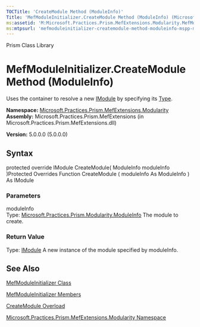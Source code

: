 ```yaml
---
TOCTitle: 'CreateModule Method (ModuleInfo)'
Title: 'MefModuleInitializer.CreateModule Method (ModuleInfo) (Microsoft.Practices.Prism.MefExtensions.Modularity)'
ms:assetid: 'M:Microsoft.Practices.Prism.MefExtensions.Modularity.MefModuleInitializer.CreateModule(Microsoft.Practices.Prism.Modularity.ModuleInfo)'
ms:mtpsurl: 'mefmoduleinitializer-createmodule-method-moduleinfo-mspp-mefextensions-modularity.md'
---
```


Prism Class Library

MefModuleInitializer.CreateModule Method (ModuleInfo)
=========================================================

Uses the container to resolve a new [IModule](https://msdn.microsoft.com/library/microsoft.practices.prism.modularity.imodule) by specifying its [Type](http://msdn.microsoft.com/en-us/library/42892f65).

**Namespace:** [Microsoft.Practices.Prism.MefExtensions.Modularity](https://msdn.microsoft.com/library/microsoft.practices.prism.mefextensions.modularity)
**Assembly:** Microsoft.Practices.Prism.MefExtensions (in Microsoft.Practices.Prism.MefExtensions.dll)

**Version:** 5.0.0.0 (5.0.0.0)

## Syntax


protected override IModule CreateModule( ModuleInfo moduleInfo )Protected Overrides Function CreateModule ( moduleInfo As ModuleInfo ) As IModule

### Parameters

moduleInfo  
Type: [Microsoft.Practices.Prism.Modularity.ModuleInfo](https://msdn.microsoft.com/library/microsoft.practices.prism.modularity.moduleinfo)
The module to create.

### Return Value

Type: [IModule](https://msdn.microsoft.com/library/microsoft.practices.prism.modularity.imodule)
A new instance of the module specified by moduleInfo.

See Also
--------


[MefModuleInitializer Class](https://msdn.microsoft.com/library/microsoft.practices.prism.mefextensions.modularity.mefmoduleinitializer)

[MefModuleInitializer Members](https://msdn.microsoft.com/allmembers.t:microsoft.practices.prism.mefextensions.modularity.mefmoduleinitializer)

[CreateModule Overload](https://msdn.microsoft.com/overload:microsoft.practices.prism.mefextensions.modularity.mefmoduleinitializer.createmodule)

[Microsoft.Practices.Prism.MefExtensions.Modularity Namespace](https://msdn.microsoft.com/library/microsoft.practices.prism.mefextensions.modularity)
